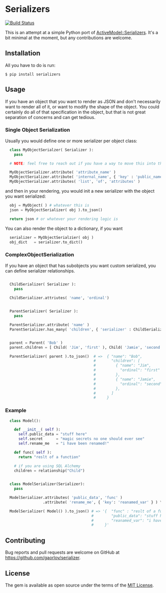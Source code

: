 # Serializers

[![Build Status](https://travis-ci.org/gaorlov/serializer.svg?branch=master)](https://travis-ci.org/gaorlov/serializer)

This is an attempt at a simple Python port of [ActiveModel::Serializers](https://github.com/rails-api/active_model_serializers). It's a bit minimal at the moment, but any contributions are welcome.

## Installation

All you have to do is run:

    $ pip install serializers

## Usage

If you have an object that you want to render as JSON and don't necessarily want to render all of it, or want to modify the shape of the object. You could certainly do all of that specification in the object, but that is not great separation of concerns and can get tedious.

### Single Object Serialization

Usually you would define one or more serializer per object class:

```python
  class MyObjectSerialzer( Serializer ):
    pass

  # NOTE: feel free to reach out if you have a way to move this into the class definition

  MyObjectSerializer.attribute( 'attribute_name' )
  MyObjectSerializer.attribute( 'internal_name', { 'key' : 'public_name'} )
  MyObjectSerializer.attributes( 'list', 'of', 'attributes' )
```

and then in your rendering, you would init a new serializer with the object you want serialized:

```python
  obj = MyObject( ) # whatever this is
  json = MyObjectSerializer( obj ).to_json()

  return json # or whatever your rendering logic is
```

You can also render the object to a dictionary, if you want

```python
  serializer = MyObjectSerialzier( obj )
  obj_dict   = serializer.to_dict()
```

### ComplexObjectSerialization

If you have an object that has subobjects you want custom serialized, you can define serializer relationships. 

```python

  ChildSerializer( Serializer ):
    pass
  
  ChildSerializer.attriutes( 'name', 'ordinal')


  ParentSerializer( Serializer ):
    pass

  ParentSerializer.attribute( 'name' )
  ParentSerializer.has_many( 'children', { 'serializer' : ChildSerializer } )


  parent = Parent( 'Bob' )
  parent.children = [ Child( 'Jim', 'first' ), Child( 'Jamie', 'second' ) ]

  ParentSerializer( parent ).to_json()  # =>  { "name": "Bob",
                                        #       "children": [
                                        #         { "name": "Jim",
                                        #           "ordinal": "first"
                                        #         },
                                        #         { "name": "Jamie",
                                        #           "ordinal": "second"
                                        #         },
                                        #       ]
                                        #     }
```


### Example

```python
  class Model():

    def __init__( self ):
      self.public_data = "stuff here"
      self.secret      = "magic secrets no one should ever see"
      self.rename_me   = "i have been renamed!"

    def func( self ):
      return "reslt of a function"

    # if you are using SQL Alchemy
    children = relationship("Child")
  

  class ModelSerializer(Serializer):
    pass

  ModelSerializer.attributes( 'public_data', 'func' )
                 .attribute( 'rename_me', { 'key': 'reanamed_var' } ) \

  ModelSerializer( Model() ).to_json() # => '{  "func" : "reslt of a function"
                                       #        "public_data": "stuff here",
                                       #        "reanamed_var": "i have been renamed!"
                                       #     }'

```

## Contributing

Bug reports and pull requests are welcome on GitHub at https://github.com/gaorlov/serializer.


## License

The gem is available as open source under the terms of the [MIT License](http://opensource.org/licenses/MIT).


